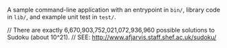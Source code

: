 A sample command-line application with an entrypoint in `bin/`, library code
in `lib/`, and example unit test in `test/`.



// There are exactly 6,670,903,752,021,072,936,960 possible solutions to Sudoku (about 10^21).
// SEE: http://www.afjarvis.staff.shef.ac.uk/sudoku/
